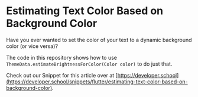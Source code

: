 # Estimating Text Color Based on Background Color

Have you ever wanted to set the color of your text to a dynamic background color (or vice versa)?

The code in this repository shows how to use `ThemeData.estimateBrightnessForColor(Color color)` to do just that.

Check out our Snippet for this article over at [https://developer.school](https://developer.school/snippets/flutter/estimating-text-color-based-on-background-color).